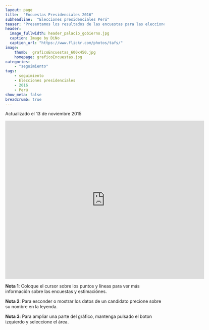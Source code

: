 ```yaml
---
layout: page
title:  "Encuestas Presidenciales 2016"
subheadline:  "Elecciones presidenciales Perú"
teaser: "Presentamos los resultados de las encuestas para las elecciones presidenciales 2016"
header:
  image_fullwidth: header_palacio_gobierno.jpg
  caption: Image by DiNo
  caption_url: "https://www.flickr.com/photos/tafs/"
image:
    thumb:  graficoEncuestas_600x450.jpg
    homepage: graficoEncuestas.jpg
categories:
    - "seguimiento"
tags:
    - seguimiento
    - Elecciones presidenciales
    - 2016 
    - Perú
show_meta: false
breadcrumb: true
---
```






Actualizado el 13 de noviembre 2015

<iframe src="https://plot.ly/~AlejandroKantor/202.embed" style="width: 125%" frameBorder="0" height="500" scrolling="no" seamless="seamless"
class="myIframe">
<p>Hi SOF</p>
</iframe>

<script type="text/javascript" language="javascript"> 
$('.myIframe').css('height', $(window).height()+'px');
</script>

__Nota 1__: Coloque el cursor sobre los puntos y líneas para ver más información sobre las encuestas y estimaciónes.

__Nota 2__: Para esconder o mostrar los datos de un candidato precione sobre su nombre en la leyenda.

__Nota 3__: Para ampliar una parte del gráfico, mantenga pulsado el boton izquierdo y seleccione el área. 
<!--<iframe height="600" id="igraph" scrolling="no" seamless="seamless" src="https://plot.ly/~AlejandroKantor/202.embed" width="800" frameBorder="0"></iframe> -->





